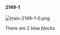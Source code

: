 #### 2149-1
![train-2149-1-0.png](https://github.com/lil-lab/nlvr/raw/master/nlvr/train/images/40/train-2149-1-0.png "train-2149-1-0.png")

There are 2 blue blocks